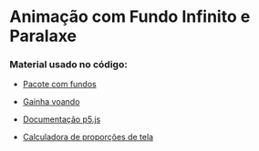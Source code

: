 # Animação com Fundo Infinito e Paralaxe

### Material usado no código:

- [Pacote com fundos](https://opengameart.org/content/parallax-2d-backgrounds)
 
- [Gainha voando](https://opengameart.org/content/bevouliin-free-flappy-chicken)

- [Documentação p5.js](https://p5js.org/reference/)

- [Calculadora de proporções de tela](https://andrew.hedges.name/experiments/aspect_ratio/)

